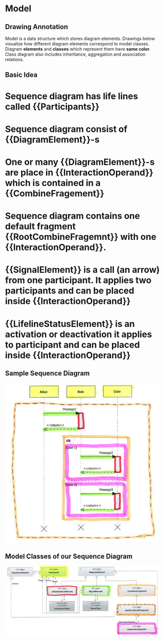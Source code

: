 # Model

## Drawing Annotation
Model is a data structure which stores diagram elements.
Drawings below visualize how different diagram elements correspond to model classes.
Diagram **elements** and **classes** which represent them have **same color**.
Class diagram also includes inheritance, aggregation and association relations.

## Basic Idea
# Sequence diagram has life lines called {{Participants}}
# Sequence diagram consist of {{DiagramElement}}-s
# One or many {{DiagramElement}}-s are place in {{InteractionOperand}} which is contained in a {{CombineFragement}}
# Sequence diagram contains one default fragment {{RootCombineFragemnt}} with one {{InteractionOperand}}.
# {{SignalElement}} is a call (an arrow) from one participant. It applies two participants and can be placed inside {{InteractionOperand}}
# {{LifelineStatusElement}} is an activation or deactivation it applies to participant and can be placed inside {{InteractionOperand}}

## Sample Sequence Diagram
![](Model_SequenceDiagramElements.jpg)

## Model Classes of our Sequence Diagram
![](Model_AppropriateModelClasses.jpg)